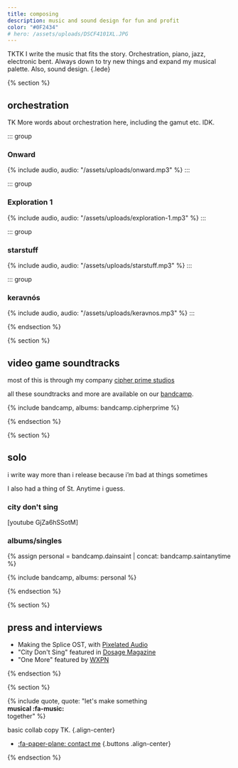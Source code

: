 ```yaml
---
title: composing
description: music and sound design for fun and profit
color: "#0F2434"
# hero: /assets/uploads/DSCF4101XL.JPG
---
```


TKTK I write the music that fits the story. Orchestration, piano, jazz, electronic bent. Always down to try new things and expand my musical palette. Also, sound design.
{.lede} 

{% section %}
  
  ## orchestration
  TK More words about orchestration here, including the gamut etc. IDK.

  <div class="grid grid-2">

  ::: group
  ### Onward
  {% include audio, audio: "/assets/uploads/onward.mp3" %}
  :::

  ::: group
  ### Exploration 1
  {% include audio, audio: "/assets/uploads/exploration-1.mp3" %}
  :::

  ::: group
  ### starstuff
  {% include audio, audio: "/assets/uploads/starstuff.mp3" %}
  :::

  ::: group
  ### keravnós
  {% include audio, audio: "/assets/uploads/keravnos.mp3" %}
  :::

  </div>

{% endsection %}


{% section %}
  
  ## video game soundtracks
  most of this is through my company [cipher prime studios](https://cipherprime.com)

  all these soundtracks and more are available on our [bandcamp](https://cipherprime.bandcamp.com/).

  {% include bandcamp, albums: bandcamp.cipherprime %}

{% endsection %}

{% section %}
  
  ## solo
  i write way more than i release because i’m bad at things sometimes

  I also had a thing of St. Anytime i guess.

  ### city don't sing
  [youtube GjZa6hSSotM]

  ### albums/singles
  {% assign personal = bandcamp.dainsaint | concat: bandcamp.saintanytime %}

  {% include bandcamp, albums: personal %}

{% endsection %}


{% section %}

  ## press and interviews

  * Making the Splice OST, with [Pixelated Audio](https://pixelatedaudio.com/splice)
  * "City Don't Sing" featured in [Dosage Magazine](https://www.dosagemagazine.com/dain-saint-makes-a-beautiful-noise-and-vision-with-city-dont-sing/)
  * "One More" featured by [WXPN](https://xpn.org/2017/07/17/items-tagged-philadelphia-back-life-back-reality/)

{% endsection %}

{% section %}

{% include quote, quote: "let's make something<br>**musical :fa-music:**<br>together" %}

basic collab copy TK.
{.align-center}

* [:fa-paper-plane: contact me](/collab)
{.buttons .align-center}


{% endsection %}